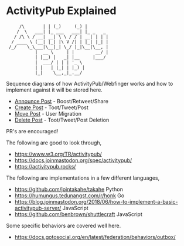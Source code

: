 # ActivityPub Explained

```
     /\       | | (_)     (_) |        
    /  \   ___| |_ ___   ___| |_ _   _ 
   / /\ \ / __| __| \ \ / / | __| | | |
  / ____ \ (__| |_| |\ V /| | |_| |_| |
 /_/    \_\___|\__|_| \_/ |_|\__|\__, |
           |  __ \     | |        __/ |
           | |__) |   _| |__     |___/ 
           |  ___/ | | | '_ \          
           | |   | |_| | |_) |         
           |_|    \__,_|_.__/          
```

Sequence diagrams of how ActivityPub/Webfinger works and how to implement against it will be stored here.

 - [Announce Post](announce-post.md) - Boost/Retweet/Share
 - [Create Post](create-post.md) - Toot/Tweet/Post
 - [Move Post](move-post.md) - User Migration
 - [Delete Post](delete-post.md) - Toot/Tweet/Post Deletion

PR's are encouraged!


The following are good to look through,

 - https://www.w3.org/TR/activitypub/
 - https://docs.joinmastodon.org/spec/activitypub/
 - https://activitypub.rocks/

The following are implementations in a few different languages,

 - https://github.com/jointakahe/takahe Python
 - https://humungus.tedunangst.com/r/honk Go
 - https://blog.joinmastodon.org/2018/06/how-to-implement-a-basic-activitypub-server/ JavaScript
 - https://github.com/benbrown/shuttlecraft JavaScript

Some specific behaviors are covered well here.

 - https://docs.gotosocial.org/en/latest/federation/behaviors/outbox/
